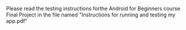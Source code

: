 Please read the testing instructions forthe  Android for Beginners course Final Project in the file named "Instructions for running and testing my app.pdf"
